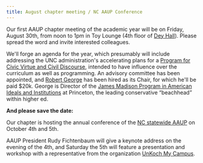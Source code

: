 ```yaml
---
title: August chapter meeting / NC AAUP Conference
---
```

Our first AAUP chapter meeting of the academic year will be on Friday, August 30th, from noon to 1pm in Toy Lounge (4th floor of [Dey Hall](https://map.concept3d.com/?id=111#!m/104740)). Please spread the word and invite interested colleagues.

We'll forge an agenda for the year, which presumably will include addressing the UNC administration's accelerating plans for a [Program for Civic Virtue and Civil Discourse](https://www.dailytarheel.com/article/2019/06/faculty-executive-committee-june), intended to have influence over the curriculum as well as programming. An advisory committee has been appointed, and [Robert George](https://www.newsobserver.com/news/local/education/article190101624.html) has been hired as its Chair, for which he'll be paid $20k. George is Director of the [James Madison Program in American Ideals and Institutions](https://jmp.princeton.edu) at Princeton, the leading conservative “beachhead” within higher ed.

**And please save the date:**

Our chapter is hosting the annual conference of the [NC statewide AAUP](https://aaupnorthcarolina.wordpress.com) on October 4th and 5th.

AAUP President Rudy Fichtenbaum will give a keynote address on the evening of the 4th, and Saturday the 5th will feature a presentation and workshop with a representative from the organization [UnKoch My Campus](http://www.unkochmycampus.org).


